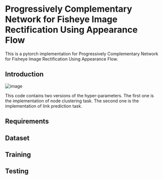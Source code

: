 # Progressively Complementary Network for Fisheye Image Rectification Using Appearance Flow
This is a pytorch implementation for Progressively Complementary Network for Fisheye Image Rectification Using Appearance Flow.

## Introduction
![image](https://github.com/uof1745-cmd/PCN/blob/main/img/1.PNG)

This code contains two versions of the hyper-parameters. The first one is the implementation of node clustering task. The second one is the implementation of link prediction task.

## Requirements


## Dataset

## Training

## Testing
